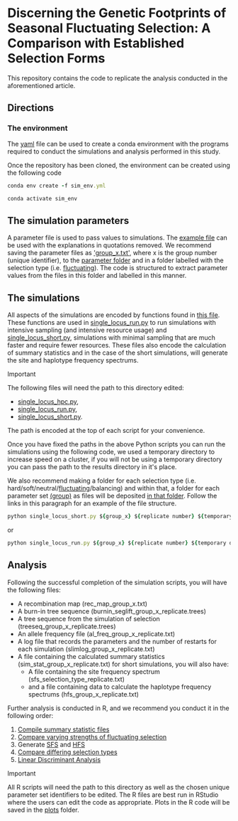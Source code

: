 
# Discerning the Genetic Footprints of Seasonal Fluctuating Selection: A Comparison with Established Selection Forms

This repository contains the code to replicate the analysis conducted in the aforementioned article. 

## Directions

### The environment
The [yaml](sim_env.yml) file can be used to create a conda environment with the programs required to conduct the simulations and analysis performed in this study.

Once the repository has been cloned, the environment can be created using the following code

```ruby
conda env create -f sim_env.yml

conda activate sim_env
```

## The simulation parameters
A parameter file is used to pass values to simulations. The [example file](parameters/fluctuating/group_x.txt) can be used with the explanations in quotations removed. We recommend saving the parameter files as ['group_x.txt'](parameters/fluctuating/group_x.txt), where x is the group number (unique identifier), to the [parameter folder](parameters) and in a folder labelled with the selection type (i.e. [fluctuating](parameters/fluctuating)). The code is structured to extract parameter values from the files in this folder and labelled in this manner. 

## The simulations
All aspects of the simulations are encoded by functions found in [this file](scripts/single_locus_hpc.py). These functions are used in [single_locus_run.py](scripts/single_locus_run.py) to run simulations with intensive sampling (and intensive resource usage) and [single_locus_short.py](scripts/single_locus_short.py), simulations with minimal sampling that are much faster and require fewer resources. These files also encode the calculation of summary statistics and in the case of the short simulations, will generate the site and haplotype frequency spectrums.
> [!IMPORTANT]
> The following files will need the path to this directory edited:
> - [single_locus_hpc.py](scripts/single_locus_hpc.py), 
> - [single_locus_run.py](scripts/single_locus_run.py),
> - [single_locus_short.py](scripts/single_locus_short.py).
>   
> The path is encoded at the top of each script for your convenience.

Once you have fixed the paths in the above Python scripts you can run the simulations using the following code, we used a temporary directory to increase speed on a cluster, if you will not be using a temporary directory you can pass the path to the results directory in it's place.

We also recommend making a folder for each selection type (i.e. hard/soft/neutral/[fluctuating](fluctuating)/balancing) and within that, a folder for each parameter set [(group)](fluctuating/group_x) as files will be deposited [in that folder](fluctuating/group_x/results_will_be_written_here.txt). Follow the links in this paragraph for an example of the file structure.

```ruby
python single_locus_short.py ${group_x} ${replicate number} ${temporary directory} ${results directory} ${selection type}
```
or
```ruby
python single_locus_run.py ${group_x} ${replicate number} ${temporary directory} ${results directory} ${selection type}
```
## Analysis
Following the successful completion of the simulation scripts, you will have the following files:
- A recombination map (rec_map_group_x.txt)
- A burn-in tree sequence (burnin_seglift_group_x_replicate.trees)
- A tree sequence from the simulation of selection (treeseq_group_x_replicate.trees)
- An allele frequency file (al_freq_group_x_replicate.txt)
- A log file that records the parameters and the number of restarts for each simulation (slimlog_group_x_replicate.txt)
- A file containing the calculated summary statistics (sim_stat_group_x_replicate.txt)
  for short simulations, you will also have:
   - A file containing the site frequency spectrum (sfs_selection_type_replicate.txt)
   - and a file containing data to calculate the haplotype frequency spectrums (hfs_group_x_replicate.txt)
       
Further analysis is conducted in R, and we recommend you conduct it in the following order:
1. [Compile summary statistic files](scripts/compile_files.R)
2. [Compare varying strengths of fluctuating selection](scripts/fluctuating_comparisons.R)
3. Generate [SFS](scripts/sfs.R) and [HFS](hfs.R)
4. [Compare differing selection types](scripts/comparing_selection_forms.R)
5. [Linear Discriminant Analysis](scripts/LDA.R)
   

> [!IMPORTANT]
> All R scripts will need the path to this directory as well as the chosen unique parameter set identifiers to be edited. The R files are best run in RStudio where the users can edit the code as appropriate. Plots in the R code will be saved in the [plots](plots) folder.

